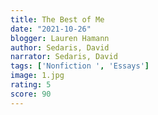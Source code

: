 ```yaml
---
title: The Best of Me
date: "2021-10-26"
blogger: Lauren Hamann
author: Sedaris, David
narrator: Sedaris, David
tags: ['Nonfiction ', 'Essays']
image: 1.jpg
rating: 5
score: 90
---
```




